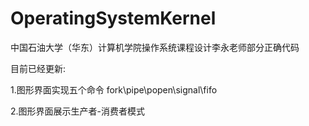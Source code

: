# OperatingSystemKernel
中国石油大学（华东）计算机学院操作系统课程设计李永老师部分正确代码


目前已经更新:

1.图形界面实现五个命令 fork\pipe\popen\signal\fifo

2.图形界面展示生产者-消费者模式